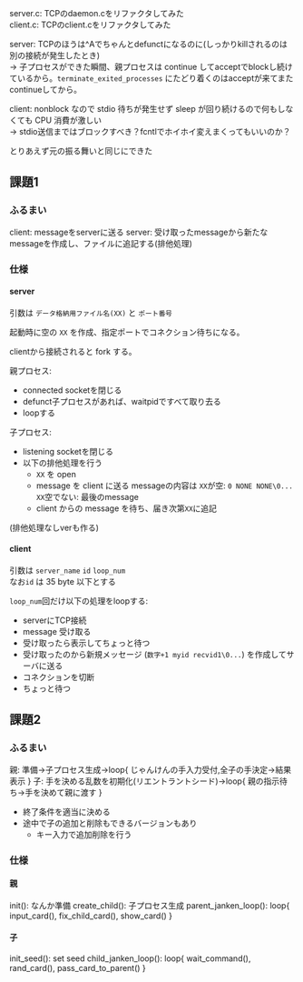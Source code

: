 server.c: TCPのdaemon.cをリファクタしてみた  
client.c: TCPのclient.cをリファクタしてみた

server: TCPのほうは^Aでちゃんとdefunctになるのに(しっかりkillされるのは別の接続が発生したとき)  
→ 子プロセスができた瞬間、親プロセスは continue してacceptでblockし続けているから。`terminate_exited_processes` にたどり着くのはacceptが来てまたcontinueしてから。

client: nonblock なので stdio 待ちが発生せず sleep が回り続けるので何もしなくても CPU 消費が激しい  
→ stdio送信まではブロックすべき？fcntlでホイホイ変えまくってもいいのか？

とりあえず元の振る舞いと同じにできた  

## 課題1

### ふるまい

client: messageをserverに送る
server: 受け取ったmessageから新たなmessageを作成し、ファイルに追記する(排他処理)

### 仕様

#### server

引数は `データ格納用ファイル名(XX)` と `ポート番号`

起動時に空の `XX` を作成、指定ポートでコネクション待ちになる。

clientから接続されると fork する。

親プロセス:
- connected socketを閉じる
- defunct子プロセスがあれば、waitpidですべて取り去る
- loopする

子プロセス:
- listening socketを閉じる
- 以下の排他処理を行う
    - `XX` を open
    - message を client に送る
        messageの内容は
        `XX`が空: `0 NONE NONE\0...`
        `XX`空でない: 最後のmessage
    - client からの message を待ち、届き次第`XX`に追記

(排他処理なしverも作る)

#### client

引数は `server_name` `id` `loop_num`  
なお`id` は 35 byte 以下とする

`loop_num`回だけ以下の処理をloopする:

- serverにTCP接続
- message 受け取る
- 受け取ったら表示してちょっと待つ
- 受け取ったのから新規メッセージ (`数字+1 myid recvid1\0...`) を作成してサーバに送る
- コネクションを切断
- ちょっと待つ

## 課題2

### ふるまい

親: 準備→子プロセス生成→loop{ じゃんけんの手入力受付,全子の手決定→結果表示 }
子: 手を決める乱数を初期化(リエントラントシード)→loop{ 親の指示待ち→手を決めて親に渡す }

- 終了条件を適当に決める
- 途中で子の追加と削除もできるバージョンもあり
    - キー入力で追加削除を行う

### 仕様

#### 親

init(): なんか準備
create_child(): 子プロセス生成
parent_janken_loop(): loop{ input_card(), fix_child_card(), show_card() }

#### 子

init_seed(): set seed
child_janken_loop(): loop{ wait_command(), rand_card(), pass_card_to_parent() }
